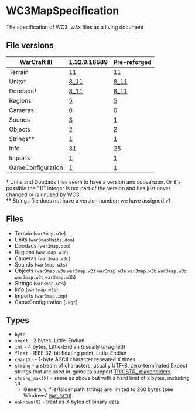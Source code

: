 # WC3MapSpecification
The specification of WC3 .w3x files as a living document

## File versions

| WarCraft III      | 1.32.9.16589                  | Pre-reforged                  |
|-------------------|-------------------------------|-------------------------------|
|      Terrain      |     [11](./Terrain/11.md)     |     [11](./Terrain/11.md)     |
|       Units†      |    [8_11](./Units/8_11.md)    |    [8_11](./Units/8_11.md)    |
|      Doodads†     |   [8_11](./Doodads/8_11.md)   |   [8_11](./Doodads/8_11.md)   |
|      Regions      |      [5](./Regions/5.md)      |      [5](./Regions/5.md)      |
|      Cameras      |      [0](./Cameras/0.md)      |      [0](./Cameras/0.md)      |
|       Sounds      |       [3](./Sounds/3.md)      |       [1](./Sounds/1.md)      |
|      Objects      |      [2](./Objects/2.md)      |      [2](./Objects/2.md)      |
|     Strings††     |      [1](./Strings/1.md)      |      [1](./Strings/1.md)      |
|        Info       |       [31](./Info/0-31.md)    |      [25](./Info/0-31.md)     |
|      Imports      |      [1](./Imports/1.md)      |      [1](./Imports/1.md)      |
| GameConfiguration | [1](./GameConfiguration/1.md) | [1](./GameConfiguration/1.md) |

† Units and Doodads files seem to have a version and subversion. Or it's possible the "11" integer is not part of the version and has just never changed or is unused by WC3.  
†† Strings file does not have a version number; we have assigned v1

## Files
 * Terrain (`war3map.w3e`)
 * Units (`war3mapUnits.doo`)
 * Doodads (`war3map.doo`)
 * Regions (`war3map.w3r`)
 * Cameras (`war3map.w3c`)
 * Sounds (`war3map.w3s`)
 * Objects (`war3map.w3u` `war3map.w3t` `war3map.w3a` `war3map.w3b` `war3map.w3d` `war3map.w3q` `war3map.w3h`)
 * Strings (`war3map.wts`)
 * Info (`war3map.w3i`)
 * Imports (`war3map.imp`)
 * GameConfiguration (`.wgc`)

## Types
 * `byte`
 * `short` - 2 bytes, Little-Endian
 * `int` - 4 bytes, Little-Endian (usually unsigned)
 * `float` - IEEE 32-bit floating point, Little-Endian
 * `char(X)` - 1-byte ASCII character repeated X times
 * `string` - a stream of characters, usually UTF-8, zero-terminated
 Expect strings that are used in-game to support [TRIGSTR\_ placeholders](Info/1.md).
 * `string_max(X)` - same as above but with a hard limit of `X` bytes, including `\0`
    - Generally, file/folder path strings are limited to 260 bytes (see Windows' [`MAX_PATH`](https://learn.microsoft.com/en-us/windows/win32/fileio/maximum-file-path-limitation?tabs=registry)).
 * `unknown(X)` - treat as X bytes of binary data
